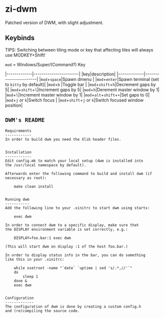 zi-dwm
============================
Patched version of DWM, with slight adjustment.

Keybinds
--------
TIPS: Switching between tiling mode or key that affecting tiles will always use MODKEY+Shift!

`mod` = Windows/Super/(Command?) Key

|-------------|-----------------------|
|key|description|
|-------------|-----------------------|
|`mod`+`space`|Spawn dmenu            |
|`mod`+`enter`|Spawn terminal (set to `kitty` by default)|
|`mod`+`b`    |Toggle bar             |
|`mod`+`shift`+`h`|Decrement gaps by 5|
|`mod`+`shift`+`l`|Increment gaps by 5|
|`mod`+`h`|Derement master window by 1|
|`mod`+`l`|Increment master window by 1|
|`mod`+`alt`+`shift`+`+`|Set gaps to 0|
|`mod`+`j` or `k`|Switch focus        |
|`mod`+`shift`+`j` or `k`|Switch focused window position|


`DWM's README`
-------------

```
Requirements
------------
In order to build dwm you need the Xlib header files.


Installation
------------
Edit config.mk to match your local setup (dwm is installed into
the /usr/local namespace by default).

Afterwards enter the following command to build and install dwm (if
necessary as root):

    make clean install


Running dwm
-----------
Add the following line to your .xinitrc to start dwm using startx:

    exec dwm

In order to connect dwm to a specific display, make sure that
the DISPLAY environment variable is set correctly, e.g.:

    DISPLAY=foo.bar:1 exec dwm

(This will start dwm on display :1 of the host foo.bar.)

In order to display status info in the bar, you can do something
like this in your .xinitrc:

    while xsetroot -name "`date` `uptime | sed 's/.*,//'`"
    do
    	sleep 1
    done &
    exec dwm


Configuration
-------------
The configuration of dwm is done by creating a custom config.h
and (re)compiling the source code.
```
